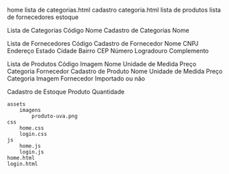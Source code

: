 home
    lista de categorias.html
        cadastro categoria.html
    lista de produtos
    lista de fornecedores
    estoque

    



Lista de Categorias
    Código
    Nome
Cadastro de Categorias
    Nome

Lista de Fornecedores
    Código
Cadastro de Fornecedor
    Nome
    CNPJ
    Endereço
        Estado
        Cidade
        Bairro
        CEP
        Número
        Logradouro
        Complemento

Lista de Produtos
    Código
    Imagem
    Nome
    Unidade de Medida
    Preço
    Categoria
    Fornecedor
Cadastro de Produto
    Nome
    Unidade de Medida
    Preço
    Categoria
    Imagem
    Fornecedor
    Importado ou não

Cadastro de Estoque
    Produto
    Quantidade


```
assets
    imagens
        produto-uva.png
css
    home.css
    login.css
js
    home.js
    login.js
home.html
login.html
```